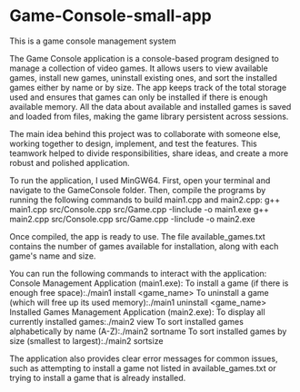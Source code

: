 # Game-Console-small-app
This is a game console management system


The Game Console application is a console-based program designed to manage a collection of video games. It allows users to view available games, install new games, uninstall existing ones, and sort the installed games either by name or by size. The app keeps track of the total storage used and ensures that games can only be installed if there is enough available memory. All the data about available and installed games is saved and loaded from files, making the game library persistent across sessions.

The main idea behind this project was to collaborate with someone else, working together to design, implement, and test the features. This teamwork helped to divide responsibilities, share ideas, and create a more robust and polished application.

To run the application, I used MinGW64. First, open your terminal and navigate to the GameConsole folder. Then, compile the programs by running the following commands to build main1.cpp and main2.cpp:
      g++ main1.cpp src/Console.cpp src/Game.cpp -Iinclude -o main1.exe
      g++ main2.cpp src/Console.cpp src/Game.cpp -Iinclude -o main2.exe


Once compiled, the app is ready to use. The file available_games.txt contains the number of games available for installation, along with each game's name and size.

You can run the following commands to interact with the application:
    Console Management Application (main1.exe):
          To install a game (if there is enough free space):./main1 install <game_name>
          To uninstall a game (which will free up its used memory):./main1 uninstall <game_name>
    Installed Games Management Application (main2.exe):
          To display all currently installed games:./main2 view
          To sort installed games alphabetically by name (A-Z):./main2 sortname
          To sort installed games by size (smallest to largest):./main2 sortsize

The application also provides clear error messages for common issues, such as attempting to install a game not listed in available_games.txt or trying to install a game that is already installed.
